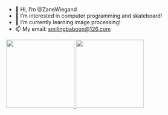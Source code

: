- 👋 Hi, I’m @ZaneWiegand
- 👀 I’m interested in computer programming and skateboard!
- 🌱 I’m currently learning image processing!
- 📫 My email: smilingbaboon@126.com

<p align="justify">
  <a href="https://github.com/ZaneWiegand">
    <img
      height="180"
      src="https://github-readme-stats-amber-sigma.vercel.app/api?username=ZaneWiegand&count_private=true&theme=radius"/>
  </a>
   <a href="https://github.com/ZaneWiegand">
    <img
      height="180"
      src="https://github-readme-stats-amber-sigma.vercel.app/api/top-langs/?username=ZaneWiegand&layout=compact&theme=radius" />
  </a>  
</p>
